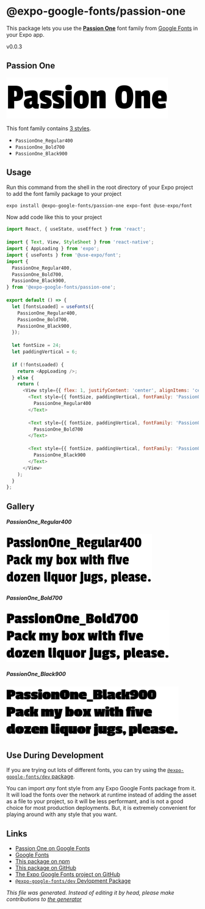 # @expo-google-fonts/passion-one

This package lets you use the [**Passion One**](https://fonts.google.com/specimen/Passion+One) font family from [Google Fonts](https://fonts.google.com/) in your Expo app.

v0.0.3

## Passion One

![Passion One](./font-family.png)

This font family contains [3 styles](#gallery).

- `PassionOne_Regular400`
- `PassionOne_Bold700`
- `PassionOne_Black900`

## Usage

Run this command from the shell in the root directory of your Expo project to add the font family package to your project
```sh
expo install @expo-google-fonts/passion-one expo-font @use-expo/font
```

Now add code like this to your project
```js
import React, { useState, useEffect } from 'react';

import { Text, View, StyleSheet } from 'react-native';
import { AppLoading } from 'expo';
import { useFonts } from '@use-expo/font';
import {
  PassionOne_Regular400,
  PassionOne_Bold700,
  PassionOne_Black900,
} from '@expo-google-fonts/passion-one';

export default () => {
  let [fontsLoaded] = useFonts({
    PassionOne_Regular400,
    PassionOne_Bold700,
    PassionOne_Black900,
  });

  let fontSize = 24;
  let paddingVertical = 6;

  if (!fontsLoaded) {
    return <AppLoading />;
  } else {
    return (
      <View style={{ flex: 1, justifyContent: 'center', alignItems: 'center' }}>
        <Text style={{ fontSize, paddingVertical, fontFamily: 'PassionOne_Regular400' }}>
          PassionOne_Regular400
        </Text>

        <Text style={{ fontSize, paddingVertical, fontFamily: 'PassionOne_Bold700' }}>
          PassionOne_Bold700
        </Text>

        <Text style={{ fontSize, paddingVertical, fontFamily: 'PassionOne_Black900' }}>
          PassionOne_Black900
        </Text>
      </View>
    );
  }
};

```

## Gallery

##### PassionOne_Regular400
![PassionOne_Regular400](./1f9e3f81509fa1087e3a4636d898f6ce048f4953bf6c06a6d79d9cb78115c03d.ttf.png)

##### PassionOne_Bold700
![PassionOne_Bold700](./567181e9763fb8cb33a51945378a8a2756c423cb05608d37fdc2e0d8ff170fa1.ttf.png)

##### PassionOne_Black900
![PassionOne_Black900](./351dd38c35e67c20b4ae84db1964391fd924cd245611616eacaf6b9e63113442.ttf.png)


## Use During Development

If you are trying out lots of different fonts, you can try using the [`@expo-google-fonts/dev` package](https://www.npmjs.com/package/@expo-google-fonts/dev).

You can import *any* font style from any Expo Google Fonts package from it. It will load the fonts
over the network at runtime instead of adding the asset as a file to your project, so it will be 
less performant, and is not a good choice for most production deployments. But, it is extremely convenient
for playing around with any style that you want.

## Links

- [Passion One on Google Fonts](https://fonts.google.com/specimen/Passion+One)
- [Google Fonts](https://fonts.google.com/)
- [This package on npm](https://www.npmjs.com/package/@expo-google-fonts/passion-one)
- [This package on GitHub](https://github.com/expo/google-fonts/tree/master/font-packages/passion-one)
- [The Expo Google Fonts project on GitHub](https://github.com/expo/google-fonts)
- [`@expo-google-fonts/dev` Devlopment Package](https://github.com/expo/google-fonts/tree/master/font-packages/dev)


*This file was generated. Instead of editing it by head, please make contributions to [the generator](https://github.com/expo/google-fonts/tree/master/packages/generator)*

